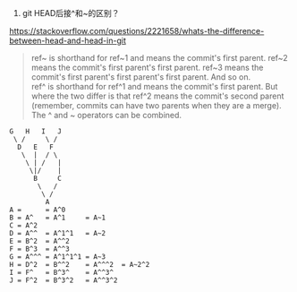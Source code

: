 1. git HEAD后接^和~的区别？

https://stackoverflow.com/questions/2221658/whats-the-difference-between-head-and-head-in-git

> ref~ is shorthand for ref~1 and means the commit's first parent. ref~2 means the commit's first parent's first parent. ref~3 means the commit's first parent's first parent's first parent. And so on.
<br /> ref^ is shorthand for ref^1 and means the commit's first parent. But where the two differ is that ref^2 means the commit's second parent (remember, commits can have two parents when they are a merge).
<br /> The ^ and ~ operators can be combined.

```
G   H   I   J
 \ /     \ /
  D   E   F
   \  |  / \
    \ | /   |
     \|/    |
      B     C
       \   /
        \ /
         A
A =      = A^0
B = A^   = A^1     = A~1
C = A^2
D = A^^  = A^1^1   = A~2
E = B^2  = A^^2
F = B^3  = A^^3
G = A^^^ = A^1^1^1 = A~3
H = D^2  = B^^2    = A^^^2  = A~2^2
I = F^   = B^3^    = A^^3^
J = F^2  = B^3^2   = A^^3^2
```